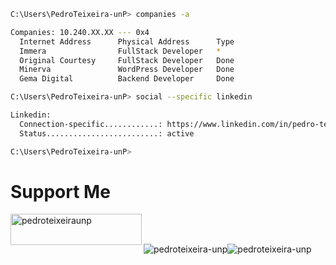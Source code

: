 ```bash
C:\Users\PedroTeixeira-unP> companies -a

Companies: 10.240.XX.XX --- 0x4
  Internet Address      Physical Address      Type
  Immera                FullStack Developer   *
  Original Courtesy     FullStack Developer   Done
  Minerva               WordPress Developer   Done
  Gema Digital          Backend Developer     Done

C:\Users\PedroTeixeira-unP> social --specific linkedin

Linkedin:
  Connection-specific............: https://www.linkedin.com/in/pedro-teixeira-unp/
  Status.........................: active

C:\Users\PedroTeixeira-unP>
```
<h1>Support Me </h1>
<p><a href="https://www.buymeacoffee.com/pedroteixeiraunp"> <img align="left" src="https://cdn.buymeacoffee.com/buttons/v2/default-yellow.png" height="50" width="210" alt="pedroteixeiraunp" /></a></p><br><br>

<p><img align="center" src="https://github-readme-stats.vercel.app/api/top-langs?username=pedroteixeira-unp&show_icons=true&locale=en&layout=compact" alt="pedroteixeira-unp" /><img align="center" src="https://github-readme-streak-stats.herokuapp.com/?user=pedroteixeira-unp&" alt="pedroteixeira-unp" /></p>
